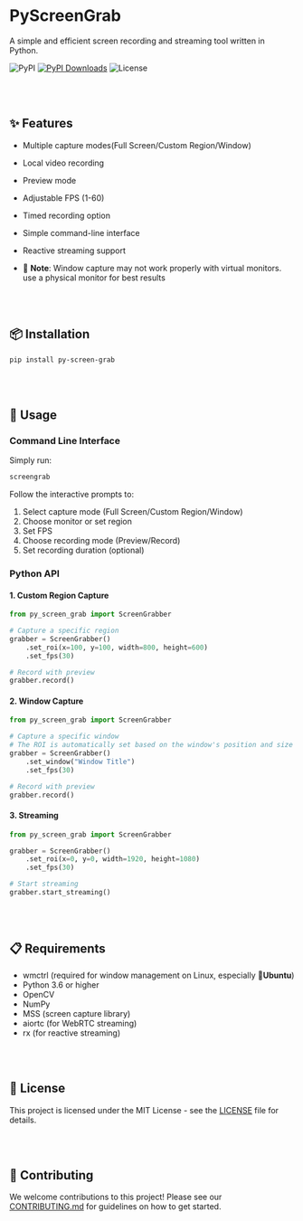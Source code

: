 # PyScreenGrab

A simple and efficient screen recording and streaming tool written in Python.

![PyPI](https://img.shields.io/pypi/v/py-screen-grab)
[![PyPI Downloads](https://static.pepy.tech/badge/py-screen-grab)](https://pepy.tech/projects/py-screen-grab)
![License](https://img.shields.io/pypi/l/py-screen-grab)

<br/>
<br/>

## ✨ Features

- Multiple capture modes(Full Screen/Custom Region/Window)
- Local video recording
- Preview mode
- Adjustable FPS (1-60)
- Timed recording option
- Simple command-line interface
- Reactive streaming support

- 🔴 **Note**: Window capture may not work properly with virtual monitors. use a physical monitor for best results

<br/>
<br/>

## 📦 Installation

```bash
pip install py-screen-grab
```

<br/>
<br/>

## 🚀 Usage

### Command Line Interface

Simply run:

```bash
screengrab
```

Follow the interactive prompts to:

1. Select capture mode (Full Screen/Custom Region/Window)
2. Choose monitor or set region
3. Set FPS
4. Choose recording mode (Preview/Record)
5. Set recording duration (optional)

### Python API

#### 1. Custom Region Capture

```python
from py_screen_grab import ScreenGrabber

# Capture a specific region
grabber = ScreenGrabber()
    .set_roi(x=100, y=100, width=800, height=600)
    .set_fps(30)

# Record with preview
grabber.record()
```

#### 2. Window Capture

```python
from py_screen_grab import ScreenGrabber

# Capture a specific window
# The ROI is automatically set based on the window's position and size
grabber = ScreenGrabber()
    .set_window("Window Title")
    .set_fps(30)

# Record with preview
grabber.record()
```

#### 3. Streaming

```python
from py_screen_grab import ScreenGrabber

grabber = ScreenGrabber()
    .set_roi(x=0, y=0, width=1920, height=1080)
    .set_fps(30)

# Start streaming
grabber.start_streaming()
```

<br/>
<br/>

## 📋 Requirements

- wmctrl (required for window management on Linux, especially 🐧**Ubuntu**)
- Python 3.6 or higher
- OpenCV
- NumPy
- MSS (screen capture library)
- aiortc (for WebRTC streaming)
- rx (for reactive streaming)

<br/>
<br/>

## 📄 License

This project is licensed under the MIT License - see the [LICENSE](LICENSE) file for details.

<br/>
<br/>

## 🤝 Contributing

We welcome contributions to this project! Please see our [CONTRIBUTING.md](CONTRIBUTING.md) for guidelines on how to get started.
